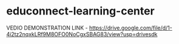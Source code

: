 # educonnect-learning-center


VEDIO DEMONSTRATION LINK - https://drive.google.com/file/d/1-4i2tz2nqxkLRf9M8OFO0NoCgxSBAG83/view?usp=drivesdk
